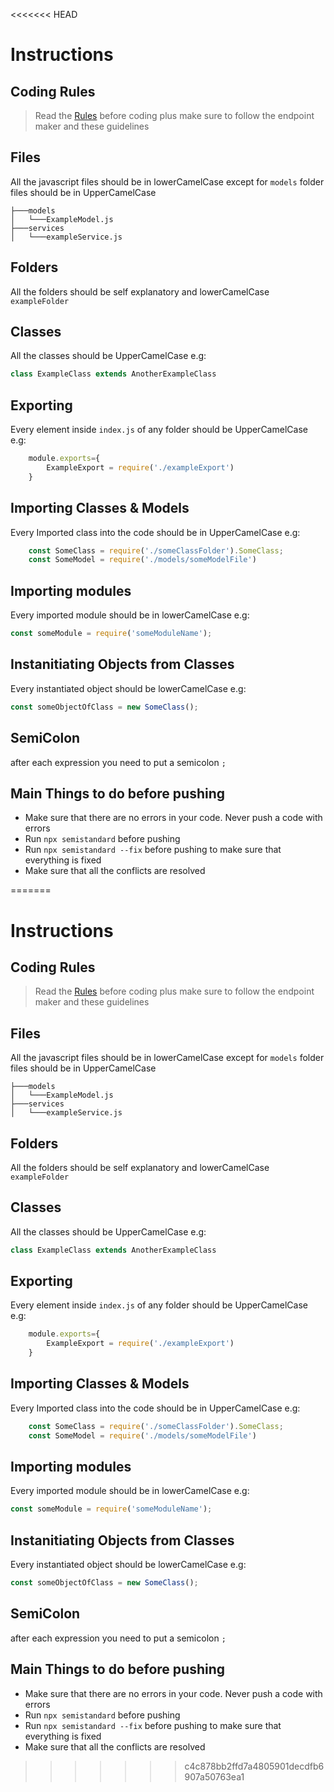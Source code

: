 <<<<<<< HEAD
# Instructions

## Coding Rules

> Read the [Rules]() before coding plus make sure to follow the endpoint maker and these guidelines

## Files

All the javascript files should be in lowerCamelCase except for `models` folder files should be in UpperCamelCase
```text
├───models
│   └───ExampleModel.js
├───services
│   └───exampleService.js
```

## Folders

All the folders should be self explanatory and lowerCamelCase `exampleFolder`

## Classes

All the classes should be UpperCamelCase e.g:

```javascript
class ExampleClass extends AnotherExampleClass
```

## Exporting

Every element inside `index.js` of any folder should be UpperCamelCase e.g:

```javascript
    module.exports={
        ExampleExport = require('./exampleExport')
    }
```

## Importing Classes & Models

Every Imported class into the code should be in UpperCamelCase e.g:

```javascript
    const SomeClass = require('./someClassFolder').SomeClass;
    const SomeModel = require('./models/someModelFile')
```

## Importing modules

Every imported module should be in lowerCamelCase e.g:

```javascript
const someModule = require('someModuleName');
```

## Instanitiating Objects from Classes

Every instantiated object should be lowerCamelCase e.g:

```javascript
const someObjectOfClass = new SomeClass();
```

## SemiColon

after each expression you need to put a semicolon `;`

## Main Things to do before pushing

* Make sure that there are no errors in your code. Never push a code with errors
* Run `npx semistandard` before pushing
* Run `npx semistandard --fix` before pushing to make sure that everything is fixed
* Make sure that all the conflicts are resolved



=======
# Instructions

## Coding Rules

> Read the [Rules]() before coding plus make sure to follow the endpoint maker and these guidelines

## Files

All the javascript files should be in lowerCamelCase except for `models` folder files should be in UpperCamelCase
```text
├───models
│   └───ExampleModel.js
├───services
│   └───exampleService.js
```

## Folders

All the folders should be self explanatory and lowerCamelCase `exampleFolder`

## Classes

All the classes should be UpperCamelCase e.g:

```javascript
class ExampleClass extends AnotherExampleClass
```

## Exporting

Every element inside `index.js` of any folder should be UpperCamelCase e.g:

```javascript
    module.exports={
        ExampleExport = require('./exampleExport')
    }
```

## Importing Classes & Models

Every Imported class into the code should be in UpperCamelCase e.g:

```javascript
    const SomeClass = require('./someClassFolder').SomeClass;
    const SomeModel = require('./models/someModelFile')
```

## Importing modules

Every imported module should be in lowerCamelCase e.g:

```javascript
const someModule = require('someModuleName');
```

## Instanitiating Objects from Classes

Every instantiated object should be lowerCamelCase e.g:

```javascript
const someObjectOfClass = new SomeClass();
```

## SemiColon

after each expression you need to put a semicolon `;`

## Main Things to do before pushing

* Make sure that there are no errors in your code. Never push a code with errors
* Run `npx semistandard` before pushing
* Run `npx semistandard --fix` before pushing to make sure that everything is fixed
* Make sure that all the conflicts are resolved



>>>>>>> c4c878bb2ffd7a4805901decdfb6907a50763ea1
